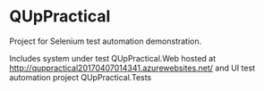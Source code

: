 # QUpPractical

Project for Selenium test automation demonstration.

Includes system under test QUpPractical.Web hosted at http://quppractical20170407014341.azurewebsites.net/ and UI test automation project QUpPractical.Tests

